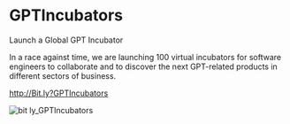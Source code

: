 # GPTIncubators
Launch a  Global GPT Incubator

In a race against time, we are launching 100 virtual incubators for software engineers to collaborate and to discover
the next GPT-related products in different sectors of business. 

http://Bit.ly?GPTIncubators

![bit ly_GPTIncubators](https://user-images.githubusercontent.com/35175615/216729409-5e191106-66bc-479f-9934-ef3c66c1f743.png)

